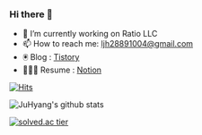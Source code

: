 ### Hi there 👋

- 🔭 I’m currently working on Ratio LLC
- 📫 How to reach me: ljh28891004@gmail.com
- 🖲 Blog : [Tistory](https://ju-hyang.tistory.com)
- 🧑🏻‍💻 Resume : [Notion](https://www.notion.so/ju-hyang/6bf4203889e74615b8eacb63d43ac34c)

<!--
**JuHyang/JuHyang** is a ✨ _special_ ✨ repository because its `README.md` (this file) appears on your GitHub profile.

Here are some ideas to get you started:


- 👯 I’m looking to collaborate on ...
- 🤔 I’m looking for help with ...
- 💬 Ask me about ...

- 😄 Pronouns: ...
- ⚡ Fun fact: ...
-->

[![Hits](https://hits.seeyoufarm.com/api/count/incr/badge.svg?url=https%3A%2F%2Fgithub.com%2FJuHyang&count_bg=%2379C83D&title_bg=%23555555&icon=&icon_color=%23E7E7E7&title=hits&edge_flat=false)](https://hits.seeyoufarm.com)

![JuHyang's github stats](https://github-readme-stats.vercel.app/api?username=JuHyang&show_icons=true)

[![solved.ac tier](http://mazassumnida.wtf/api/generate_badge?boj=kkss2889)](https://solved.ac/kkss2889)



